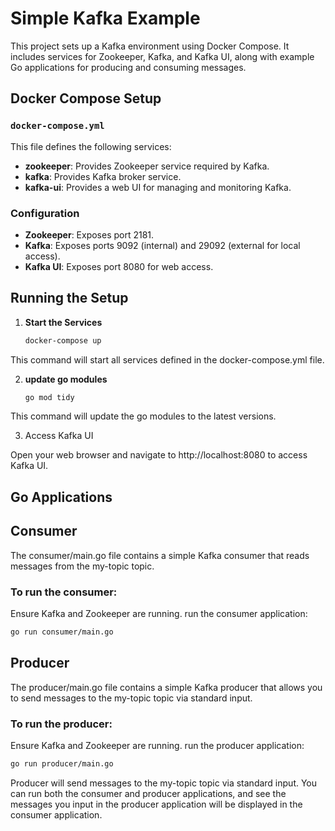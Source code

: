 # Simple Kafka Example

This project sets up a Kafka environment using Docker Compose. It includes services for Zookeeper, Kafka, and Kafka UI, along with example Go applications for producing and consuming messages.

## Docker Compose Setup

### `docker-compose.yml`

This file defines the following services:

- **zookeeper**: Provides Zookeeper service required by Kafka.
- **kafka**: Provides Kafka broker service.
- **kafka-ui**: Provides a web UI for managing and monitoring Kafka.

### Configuration

- **Zookeeper**: Exposes port 2181.
- **Kafka**: Exposes ports 9092 (internal) and 29092 (external for local access).
- **Kafka UI**: Exposes port 8080 for web access.

## Running the Setup

1. **Start the Services**

   ```bash
   docker-compose up
   ```
This command will start all services defined in the docker-compose.yml file.

2. **update go modules**

   ```bash
   go mod tidy
   ```
This command will update the go modules to the latest versions.

3. Access Kafka UI

Open your web browser and navigate to http://localhost:8080 to access Kafka UI.

## Go Applications

## Consumer
The consumer/main.go file contains a simple Kafka consumer that reads messages from the my-topic topic.

### To run the consumer:

Ensure Kafka and Zookeeper are running.
run the consumer application:

```bash
go run consumer/main.go
```

## Producer
The producer/main.go file contains a simple Kafka producer that allows you to send messages to the my-topic topic via standard input.

### To run the producer:

Ensure Kafka and Zookeeper are running.
run the producer application:

```bash
go run producer/main.go
```

Producer will send messages to the my-topic topic via standard input. 
You can run both the consumer and producer applications, and see the messages you input in the producer application will be displayed in the consumer application.
